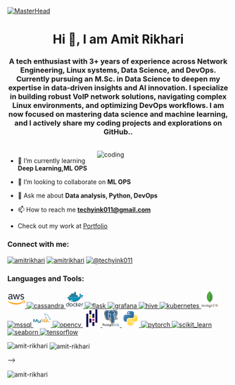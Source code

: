 [![MasterHead](https://www.uat.edu/media/data-science-banner.png)](https://github.com/Amit-Rikhari)
<h1 align="center">Hi 👋, I am Amit Rikhari</h1>
<h3 align="center">A tech enthusiast with 3+ years of experience across Network Engineering, Linux systems, Data Science, and DevOps. Currently pursuing an M.Sc. in Data Science to deepen my expertise in data-driven insights and AI innovation. I specialize in building robust VoIP network solutions, navigating complex Linux environments, and optimizing DevOps workflows. I am now focused on mastering data science and machine learning, and I actively share my coding projects and explorations on GitHub..</h3>
<br>

<img align="right" alt="coding" width=300 src="https://cdn.dribbble.com/users/2131993/screenshots/4948736/media/45dceb640723d72436c427add7966cf8.gif">
<!--
<p align="left"> <img src="https://komarev.com/ghpvc/?username=amit-rikhari&label=Profile%20views&color=0e75b6&style=flat" alt="amit-rikhari" /> </p>
<p align="left"> <a href="https://github.com/ryo-ma/github-profile-trophy"><img src="https://github-profile-trophy.vercel.app/?username=amit-rikhari" alt="amit-rikhari" /></a> </p>
-->

- 🌱 I’m currently learning **Deep Learning,ML OPS**

- 👯 I’m looking to collaborate on **ML OPS**

- 💬 Ask me about **Data analysis, Python, DevOps**

- 📫 How to reach me **techyink011@gmail.com**

- Check out my work at <a href=https://amit-rikhari.github.io/Portfolio_website/>Portfolio</a>

<h3 align="left">Connect with me:</h3>
<p align="left">
<a href="https://www.linkedin.com/in/amit-rikhari" target="blank"><img align="center" src="https://raw.githubusercontent.com/rahuldkjain/github-profile-readme-generator/master/src/images/icons/Social/linked-in-alt.svg" alt="amitrikhari" height="30" width="40" /></a>
<a href="https://www.facebook.com/amit.rikhari.9" target="blank"><img align="center" src="https://raw.githubusercontent.com/rahuldkjain/github-profile-readme-generator/master/src/images/icons/Social/facebook.svg" alt="amitrikhari" height="30" width="40" /></a>
<a href="https://www.hackerrank.com/profile/techyink011" target="blank"><img align="center" src="https://raw.githubusercontent.com/rahuldkjain/github-profile-readme-generator/master/src/images/icons/Social/hackerrank.svg" alt="@techyink011" height="30" width="40" /></a>
</p>

<h3 align="left">Languages and Tools:</h3>
<p align="left"> <a href="https://aws.amazon.com" target="_blank" rel="noreferrer"> <img src="https://raw.githubusercontent.com/devicons/devicon/master/icons/amazonwebservices/amazonwebservices-original-wordmark.svg" alt="aws" width="40" height="40"/> </a> <a href="https://cassandra.apache.org/" target="_blank" rel="noreferrer"> <img src="https://www.vectorlogo.zone/logos/apache_cassandra/apache_cassandra-icon.svg" alt="cassandra" width="40" height="40"/> </a> <a href="https://www.docker.com/" target="_blank" rel="noreferrer"> <img src="https://raw.githubusercontent.com/devicons/devicon/master/icons/docker/docker-original-wordmark.svg" alt="docker" width="40" height="40"/> </a> <a href="https://flask.palletsprojects.com/" target="_blank" rel="noreferrer"> <img src="https://www.vectorlogo.zone/logos/pocoo_flask/pocoo_flask-icon.svg" alt="flask" width="40" height="40"/> </a> <a href="https://grafana.com" target="_blank" rel="noreferrer"> <img src="https://www.vectorlogo.zone/logos/grafana/grafana-icon.svg" alt="grafana" width="40" height="40"/> </a> <a href="https://hive.apache.org/" target="_blank" rel="noreferrer"> <img src="https://www.vectorlogo.zone/logos/apache_hive/apache_hive-icon.svg" alt="hive" width="40" height="40"/> </a> <a href="https://kubernetes.io" target="_blank" rel="noreferrer"> <img src="https://www.vectorlogo.zone/logos/kubernetes/kubernetes-icon.svg" alt="kubernetes" width="40" height="40"/> </a> <a href="https://www.mongodb.com/" target="_blank" rel="noreferrer"> <img src="https://raw.githubusercontent.com/devicons/devicon/master/icons/mongodb/mongodb-original-wordmark.svg" alt="mongodb" width="40" height="40"/> </a> <a href="https://www.microsoft.com/en-us/sql-server" target="_blank" rel="noreferrer"> <img src="https://www.svgrepo.com/show/303229/microsoft-sql-server-logo.svg" alt="mssql" width="40" height="40"/> </a> <a href="https://www.mysql.com/" target="_blank" rel="noreferrer"> <img src="https://raw.githubusercontent.com/devicons/devicon/master/icons/mysql/mysql-original-wordmark.svg" alt="mysql" width="40" height="40"/> </a> <a href="https://opencv.org/" target="_blank" rel="noreferrer"> <img src="https://www.vectorlogo.zone/logos/opencv/opencv-icon.svg" alt="opencv" width="40" height="40"/> </a> <a href="https://pandas.pydata.org/" target="_blank" rel="noreferrer"> <img src="https://raw.githubusercontent.com/devicons/devicon/2ae2a900d2f041da66e950e4d48052658d850630/icons/pandas/pandas-original.svg" alt="pandas" width="40" height="40"/> </a> <a href="https://www.postgresql.org" target="_blank" rel="noreferrer"> <img src="https://raw.githubusercontent.com/devicons/devicon/master/icons/postgresql/postgresql-original-wordmark.svg" alt="postgresql" width="40" height="40"/> </a> <a href="https://www.python.org" target="_blank" rel="noreferrer"> <img src="https://raw.githubusercontent.com/devicons/devicon/master/icons/python/python-original.svg" alt="python" width="40" height="40"/> </a> <a href="https://pytorch.org/" target="_blank" rel="noreferrer"> <img src="https://www.vectorlogo.zone/logos/pytorch/pytorch-icon.svg" alt="pytorch" width="40" height="40"/> </a> <a href="https://scikit-learn.org/" target="_blank" rel="noreferrer"> <img src="https://upload.wikimedia.org/wikipedia/commons/0/05/Scikit_learn_logo_small.svg" alt="scikit_learn" width="40" height="40"/> </a> <a href="https://seaborn.pydata.org/" target="_blank" rel="noreferrer"> <img src="https://seaborn.pydata.org/_images/logo-mark-lightbg.svg" alt="seaborn" width="40" height="40"/> </a> <a href="https://www.tensorflow.org" target="_blank" rel="noreferrer"> <img src="https://www.vectorlogo.zone/logos/tensorflow/tensorflow-icon.svg" alt="tensorflow" width="40" height="40"/> </a> </p>

<p><img align="left" src="https://github-readme-stats.vercel.app/api/top-langs?username=amit-rikhari&show_icons=true&locale=en&layout=compact" alt="amit-rikhari" /></p>
<!-->
<p>&nbsp;<img align="center" src="https://github-readme-stats.vercel.app/api?username=amit-rikhari&show_icons=true&locale=en" alt="amit-rikhari" /></p>
-->
<p><img align="center" src="https://github-readme-streak-stats.herokuapp.com/?user=amit-rikhari&" alt="amit-rikhari" /></p>
